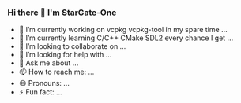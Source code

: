 ### Hi there 👋 I'm StarGate-One

- 🔭 I’m currently working on vcpkg vcpkg-tool in my spare time ...
- 🌱 I’m currently learning C/C++ CMake SDL2 every chance I get ...
- 👯 I’m looking to collaborate on ...
- 🤔 I’m looking for help with ...
- 💬 Ask me about ...
- 📫 How to reach me: ...
- 😄 Pronouns: ...
- ⚡ Fun fact: ...

<!--
**StarGate-One/StarGate-One** is a ✨ _special_ ✨ repository because its `README.md` (this file) appears on your GitHub profile.
-->
